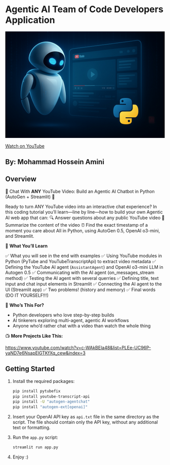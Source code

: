 # Agentic AI Team of Code Developers Application

![Video Thumbnail](stuff/image.jpg)

[Watch on YouTube](https://youtu.be/ozd85AtvgiQ)

##  By: Mohammad Hossein Amini

## Overview

🚀 Chat With **ANY** YouTube Video: Build an Agentic AI Chatbot in Python (AutoGen + Streamlit) 🚀

Ready to turn ANY YouTube video into an interactive chat experience?
In this coding tutorial you’ll learn—line by line—how to build your own Agentic AI web app that can:
    🔍 Answer questions about any public YouTube video
    📝 Summarize the content of the video
    ⏰ Find the exact timestamp of a moment you care about
All in Python, using AutoGen 0.5, OpenAI o3-mini, and Streamlit.

🎯 **What You’ll Learn**

✅  What you will see in the end with examples
✅  Using YouTube modules in Python (PyTube and YouTubeTranscriptApi) to extract video metadata
✅  Defining the YouTube AI agent (`AssistantAgent`) and OpenAI o3-mini LLM in Autogen 0.5 
✅  Communicating with the AI agent (on_messages_stream method)
✅  Testing the AI agent with several querries
✅  Defining title, text input and chat input elements in Streamlit
✅  Connecting the AI agent to the UI (Streamlit app)
✅  Two problems! (history and memory)
✅  Final words (DO IT YOURSELF!!!)

👥 **Who’s This For?**

-  Python developers who love step-by-step builds
-  AI tinkerers exploring multi-agent, agentic AI workflows
-  Anyone who’d rather chat with a video than watch the whole thing

📺 **More Projects Like This:**

https://www.youtube.com/watch?v=c-WAkBEla48&list=PLEe-UC96P-yaND7e6NsapElGTKfXq_cew&index=3

##  Getting Started
1. Install the required packages:
   ```bash
   pip install pytubefix
   pip install youtube-transcript-api
   pip install -U "autogen-agentchat"
   pip install "autogen-ext[openai]"
   ```

2. Insert your OpenAI API key as `api.txt` file in the same directory as the script. The file should contain only the API key, without any additional text or formatting.

3. Run the `app.py` script:
   ```bash
   streamlit run app.py
   ```

4. Enjoy :)